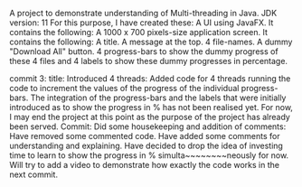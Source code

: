 A project to demonstrate understanding of Multi-threading in Java.
JDK version: 11
For this purpose, I have created these:
    A UI using JavaFX. It contains the following:
    A 1000 x 700 pixels-size application screen. It contains the following:
        A title.
        A message at the top.
        4 file-names.
        A dummy "Download All" button.
        4 progress-bars to show the dummy progress of these 4 files and 4 labels to show these dummy progresses in percentage.
        
commit 3: title: Introduced 4 threads:
    Added code for 4 threads running the code to increment the values of the progress of the individual
    progress-bars.
    The integration of the progress-bars and the labels that were initially introduced as to show the 
    progress in % has not been realised yet. For now, I may end the project at this point as the 
    purpose of the project has already been served.
Commit: Did some housekeeping and addition of comments:
    Have removed some commented code. Have added some comments for understanding and explaining.
    Have decided to drop the idea of investing time to learn to show the progress in % simulta~~~~~~~~neously for now.
    Will try to add a video to demonstrate how exactly the code works in the next commit. 
